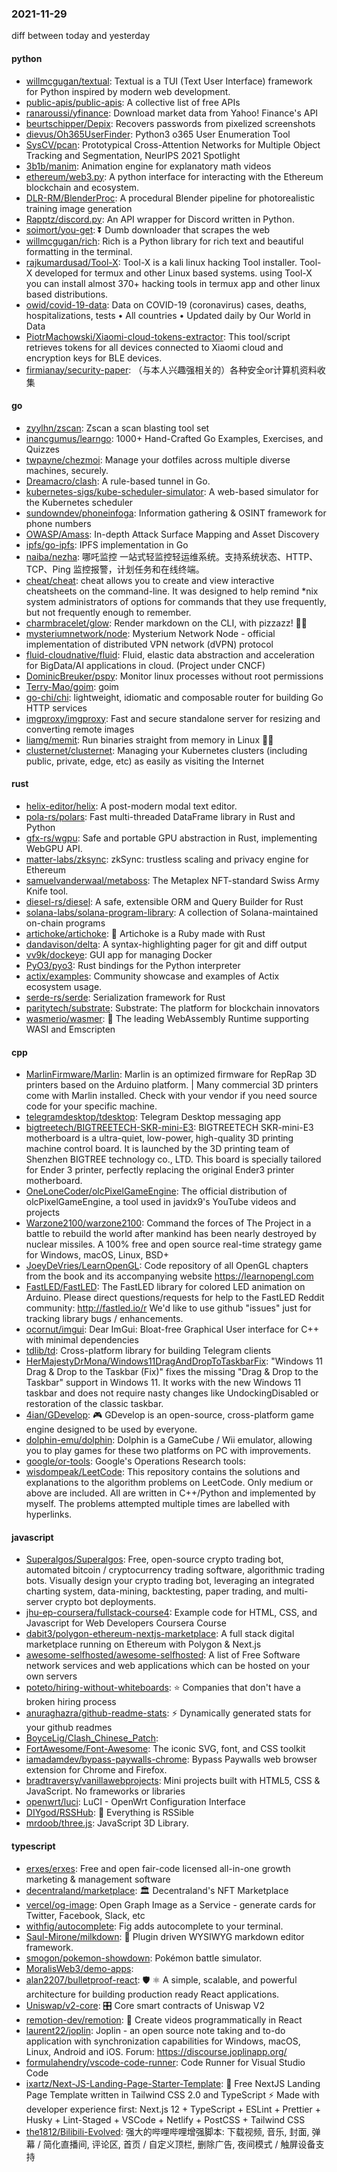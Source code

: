 ### 2021-11-29
diff between today and yesterday

#### python
* [willmcgugan/textual](https://github.com/willmcgugan/textual): Textual is a TUI (Text User Interface) framework for Python inspired by modern web development.
* [public-apis/public-apis](https://github.com/public-apis/public-apis): A collective list of free APIs
* [ranaroussi/yfinance](https://github.com/ranaroussi/yfinance): Download market data from Yahoo! Finance's API
* [beurtschipper/Depix](https://github.com/beurtschipper/Depix): Recovers passwords from pixelized screenshots
* [dievus/Oh365UserFinder](https://github.com/dievus/Oh365UserFinder): Python3 o365 User Enumeration Tool
* [SysCV/pcan](https://github.com/SysCV/pcan): Prototypical Cross-Attention Networks for Multiple Object Tracking and Segmentation, NeurIPS 2021 Spotlight
* [3b1b/manim](https://github.com/3b1b/manim): Animation engine for explanatory math videos
* [ethereum/web3.py](https://github.com/ethereum/web3.py): A python interface for interacting with the Ethereum blockchain and ecosystem.
* [DLR-RM/BlenderProc](https://github.com/DLR-RM/BlenderProc): A procedural Blender pipeline for photorealistic training image generation
* [Rapptz/discord.py](https://github.com/Rapptz/discord.py): An API wrapper for Discord written in Python.
* [soimort/you-get](https://github.com/soimort/you-get): ⏬ Dumb downloader that scrapes the web
* [willmcgugan/rich](https://github.com/willmcgugan/rich): Rich is a Python library for rich text and beautiful formatting in the terminal.
* [rajkumardusad/Tool-X](https://github.com/rajkumardusad/Tool-X): Tool-X is a kali linux hacking Tool installer. Tool-X developed for termux and other Linux based systems. using Tool-X you can install almost 370+ hacking tools in termux app and other linux based distributions.
* [owid/covid-19-data](https://github.com/owid/covid-19-data): Data on COVID-19 (coronavirus) cases, deaths, hospitalizations, tests • All countries • Updated daily by Our World in Data
* [PiotrMachowski/Xiaomi-cloud-tokens-extractor](https://github.com/PiotrMachowski/Xiaomi-cloud-tokens-extractor): This tool/script retrieves tokens for all devices connected to Xiaomi cloud and encryption keys for BLE devices.
* [firmianay/security-paper](https://github.com/firmianay/security-paper): （与本人兴趣强相关的）各种安全or计算机资料收集

#### go
* [zyylhn/zscan](https://github.com/zyylhn/zscan): Zscan a scan blasting tool set
* [inancgumus/learngo](https://github.com/inancgumus/learngo): 1000+ Hand-Crafted Go Examples, Exercises, and Quizzes
* [twpayne/chezmoi](https://github.com/twpayne/chezmoi): Manage your dotfiles across multiple diverse machines, securely.
* [Dreamacro/clash](https://github.com/Dreamacro/clash): A rule-based tunnel in Go.
* [kubernetes-sigs/kube-scheduler-simulator](https://github.com/kubernetes-sigs/kube-scheduler-simulator): A web-based simulator for the Kubernetes scheduler
* [sundowndev/phoneinfoga](https://github.com/sundowndev/phoneinfoga): Information gathering & OSINT framework for phone numbers
* [OWASP/Amass](https://github.com/OWASP/Amass): In-depth Attack Surface Mapping and Asset Discovery
* [ipfs/go-ipfs](https://github.com/ipfs/go-ipfs): IPFS implementation in Go
* [naiba/nezha](https://github.com/naiba/nezha): 哪吒监控 一站式轻监控轻运维系统。支持系统状态、HTTP、TCP、Ping 监控报警，计划任务和在线终端。
* [cheat/cheat](https://github.com/cheat/cheat): cheat allows you to create and view interactive cheatsheets on the command-line. It was designed to help remind *nix system administrators of options for commands that they use frequently, but not frequently enough to remember.
* [charmbracelet/glow](https://github.com/charmbracelet/glow): Render markdown on the CLI, with pizzazz! 💅🏻
* [mysteriumnetwork/node](https://github.com/mysteriumnetwork/node): Mysterium Network Node - official implementation of distributed VPN network (dVPN) protocol
* [fluid-cloudnative/fluid](https://github.com/fluid-cloudnative/fluid): Fluid, elastic data abstraction and acceleration for BigData/AI applications in cloud. (Project under CNCF)
* [DominicBreuker/pspy](https://github.com/DominicBreuker/pspy): Monitor linux processes without root permissions
* [Terry-Mao/goim](https://github.com/Terry-Mao/goim): goim
* [go-chi/chi](https://github.com/go-chi/chi): lightweight, idiomatic and composable router for building Go HTTP services
* [imgproxy/imgproxy](https://github.com/imgproxy/imgproxy): Fast and secure standalone server for resizing and converting remote images
* [liamg/memit](https://github.com/liamg/memit): Run binaries straight from memory in Linux 🚫💾
* [clusternet/clusternet](https://github.com/clusternet/clusternet): Managing your Kubernetes clusters (including public, private, edge, etc) as easily as visiting the Internet

#### rust
* [helix-editor/helix](https://github.com/helix-editor/helix): A post-modern modal text editor.
* [pola-rs/polars](https://github.com/pola-rs/polars): Fast multi-threaded DataFrame library in Rust and Python
* [gfx-rs/wgpu](https://github.com/gfx-rs/wgpu): Safe and portable GPU abstraction in Rust, implementing WebGPU API.
* [matter-labs/zksync](https://github.com/matter-labs/zksync): zkSync: trustless scaling and privacy engine for Ethereum
* [samuelvanderwaal/metaboss](https://github.com/samuelvanderwaal/metaboss): The Metaplex NFT-standard Swiss Army Knife tool.
* [diesel-rs/diesel](https://github.com/diesel-rs/diesel): A safe, extensible ORM and Query Builder for Rust
* [solana-labs/solana-program-library](https://github.com/solana-labs/solana-program-library): A collection of Solana-maintained on-chain programs
* [artichoke/artichoke](https://github.com/artichoke/artichoke): 💎 Artichoke is a Ruby made with Rust
* [dandavison/delta](https://github.com/dandavison/delta): A syntax-highlighting pager for git and diff output
* [vv9k/dockeye](https://github.com/vv9k/dockeye): GUI app for managing Docker
* [PyO3/pyo3](https://github.com/PyO3/pyo3): Rust bindings for the Python interpreter
* [actix/examples](https://github.com/actix/examples): Community showcase and examples of Actix ecosystem usage.
* [serde-rs/serde](https://github.com/serde-rs/serde): Serialization framework for Rust
* [paritytech/substrate](https://github.com/paritytech/substrate): Substrate: The platform for blockchain innovators
* [wasmerio/wasmer](https://github.com/wasmerio/wasmer): 🚀 The leading WebAssembly Runtime supporting WASI and Emscripten

#### cpp
* [MarlinFirmware/Marlin](https://github.com/MarlinFirmware/Marlin): Marlin is an optimized firmware for RepRap 3D printers based on the Arduino platform. | Many commercial 3D printers come with Marlin installed. Check with your vendor if you need source code for your specific machine.
* [telegramdesktop/tdesktop](https://github.com/telegramdesktop/tdesktop): Telegram Desktop messaging app
* [bigtreetech/BIGTREETECH-SKR-mini-E3](https://github.com/bigtreetech/BIGTREETECH-SKR-mini-E3): BIGTREETECH SKR-mini-E3 motherboard is a ultra-quiet, low-power, high-quality 3D printing machine control board. It is launched by the 3D printing team of Shenzhen BIGTREE technology co., LTD. This board is specially tailored for Ender 3 printer, perfectly replacing the original Ender3 printer motherboard.
* [OneLoneCoder/olcPixelGameEngine](https://github.com/OneLoneCoder/olcPixelGameEngine): The official distribution of olcPixelGameEngine, a tool used in javidx9's YouTube videos and projects
* [Warzone2100/warzone2100](https://github.com/Warzone2100/warzone2100): Command the forces of The Project in a battle to rebuild the world after mankind has been nearly destroyed by nuclear missiles. A 100% free and open source real-time strategy game for Windows, macOS, Linux, BSD+
* [JoeyDeVries/LearnOpenGL](https://github.com/JoeyDeVries/LearnOpenGL): Code repository of all OpenGL chapters from the book and its accompanying website https://learnopengl.com
* [FastLED/FastLED](https://github.com/FastLED/FastLED): The FastLED library for colored LED animation on Arduino. Please direct questions/requests for help to the FastLED Reddit community: http://fastled.io/r We'd like to use github "issues" just for tracking library bugs / enhancements.
* [ocornut/imgui](https://github.com/ocornut/imgui): Dear ImGui: Bloat-free Graphical User interface for C++ with minimal dependencies
* [tdlib/td](https://github.com/tdlib/td): Cross-platform library for building Telegram clients
* [HerMajestyDrMona/Windows11DragAndDropToTaskbarFix](https://github.com/HerMajestyDrMona/Windows11DragAndDropToTaskbarFix): "Windows 11 Drag & Drop to the Taskbar (Fix)" fixes the missing "Drag & Drop to the Taskbar" support in Windows 11. It works with the new Windows 11 taskbar and does not require nasty changes like UndockingDisabled or restoration of the classic taskbar.
* [4ian/GDevelop](https://github.com/4ian/GDevelop): 🎮 GDevelop is an open-source, cross-platform game engine designed to be used by everyone.
* [dolphin-emu/dolphin](https://github.com/dolphin-emu/dolphin): Dolphin is a GameCube / Wii emulator, allowing you to play games for these two platforms on PC with improvements.
* [google/or-tools](https://github.com/google/or-tools): Google's Operations Research tools:
* [wisdompeak/LeetCode](https://github.com/wisdompeak/LeetCode): This repository contains the solutions and explanations to the algorithm problems on LeetCode. Only medium or above are included. All are written in C++/Python and implemented by myself. The problems attempted multiple times are labelled with hyperlinks.

#### javascript
* [Superalgos/Superalgos](https://github.com/Superalgos/Superalgos): Free, open-source crypto trading bot, automated bitcoin / cryptocurrency trading software, algorithmic trading bots. Visually design your crypto trading bot, leveraging an integrated charting system, data-mining, backtesting, paper trading, and multi-server crypto bot deployments.
* [jhu-ep-coursera/fullstack-course4](https://github.com/jhu-ep-coursera/fullstack-course4): Example code for HTML, CSS, and Javascript for Web Developers Coursera Course
* [dabit3/polygon-ethereum-nextjs-marketplace](https://github.com/dabit3/polygon-ethereum-nextjs-marketplace): A full stack digital marketplace running on Ethereum with Polygon & Next.js
* [awesome-selfhosted/awesome-selfhosted](https://github.com/awesome-selfhosted/awesome-selfhosted): A list of Free Software network services and web applications which can be hosted on your own servers
* [poteto/hiring-without-whiteboards](https://github.com/poteto/hiring-without-whiteboards): ⭐️ Companies that don't have a broken hiring process
* [anuraghazra/github-readme-stats](https://github.com/anuraghazra/github-readme-stats): ⚡ Dynamically generated stats for your github readmes
* [BoyceLig/Clash_Chinese_Patch](https://github.com/BoyceLig/Clash_Chinese_Patch): 
* [FortAwesome/Font-Awesome](https://github.com/FortAwesome/Font-Awesome): The iconic SVG, font, and CSS toolkit
* [iamadamdev/bypass-paywalls-chrome](https://github.com/iamadamdev/bypass-paywalls-chrome): Bypass Paywalls web browser extension for Chrome and Firefox.
* [bradtraversy/vanillawebprojects](https://github.com/bradtraversy/vanillawebprojects): Mini projects built with HTML5, CSS & JavaScript. No frameworks or libraries
* [openwrt/luci](https://github.com/openwrt/luci): LuCI - OpenWrt Configuration Interface
* [DIYgod/RSSHub](https://github.com/DIYgod/RSSHub): 🍰 Everything is RSSible
* [mrdoob/three.js](https://github.com/mrdoob/three.js): JavaScript 3D Library.

#### typescript
* [erxes/erxes](https://github.com/erxes/erxes): Free and open fair-code licensed all-in-one growth marketing & management software
* [decentraland/marketplace](https://github.com/decentraland/marketplace): 🏛️ Decentraland's NFT Marketplace
* [vercel/og-image](https://github.com/vercel/og-image): Open Graph Image as a Service - generate cards for Twitter, Facebook, Slack, etc
* [withfig/autocomplete](https://github.com/withfig/autocomplete): Fig adds autocomplete to your terminal.
* [Saul-Mirone/milkdown](https://github.com/Saul-Mirone/milkdown): 🍼 Plugin driven WYSIWYG markdown editor framework.
* [smogon/pokemon-showdown](https://github.com/smogon/pokemon-showdown): Pokémon battle simulator.
* [MoralisWeb3/demo-apps](https://github.com/MoralisWeb3/demo-apps): 
* [alan2207/bulletproof-react](https://github.com/alan2207/bulletproof-react): 🛡️ ⚛️ A simple, scalable, and powerful architecture for building production ready React applications.
* [Uniswap/v2-core](https://github.com/Uniswap/v2-core): 🎛 Core smart contracts of Uniswap V2
* [remotion-dev/remotion](https://github.com/remotion-dev/remotion): 🎥 Create videos programmatically in React
* [laurent22/joplin](https://github.com/laurent22/joplin): Joplin - an open source note taking and to-do application with synchronization capabilities for Windows, macOS, Linux, Android and iOS. Forum: https://discourse.joplinapp.org/
* [formulahendry/vscode-code-runner](https://github.com/formulahendry/vscode-code-runner): Code Runner for Visual Studio Code
* [ixartz/Next-JS-Landing-Page-Starter-Template](https://github.com/ixartz/Next-JS-Landing-Page-Starter-Template): 🚀 Free NextJS Landing Page Template written in Tailwind CSS 2.0 and TypeScript ⚡️ Made with developer experience first: Next.js 12 + TypeScript + ESLint + Prettier + Husky + Lint-Staged + VSCode + Netlify + PostCSS + Tailwind CSS
* [the1812/Bilibili-Evolved](https://github.com/the1812/Bilibili-Evolved): 强大的哔哩哔哩增强脚本: 下载视频, 音乐, 封面, 弹幕 / 简化直播间, 评论区, 首页 / 自定义顶栏, 删除广告, 夜间模式 / 触屏设备支持
